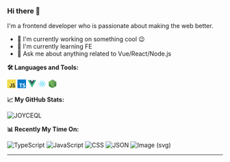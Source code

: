 ### Hi there 👋

I'm a frontend developer who is passionate about making the web better. 

- 🔭 I'm currently working on something cool 😉
- 🌱 I'm currently learning FE
- 💬 Ask me about anything related to Vue/React/Node.js

**🛠 Languages and Tools:**

<code><img height="20" src="https://raw.githubusercontent.com/github/explore/80688e429a7d4ef2fca1e82350fe8e3517d3494d/topics/javascript/javascript.png"></code>
<code><img height="20" src="https://raw.githubusercontent.com/github/explore/80688e429a7d4ef2fca1e82350fe8e3517d3494d/topics/typescript/typescript.png"></code>
<code><img height="20" src="https://raw.githubusercontent.com/github/explore/80688e429a7d4ef2fca1e82350fe8e3517d3494d/topics/vue/vue.png"></code>
<code><img height="20" src="https://raw.githubusercontent.com/github/explore/80688e429a7d4ef2fca1e82350fe8e3517d3494d/topics/react/react.png"></code>
<code><img height="20" src="https://raw.githubusercontent.com/github/explore/80688e429a7d4ef2fca1e82350fe8e3517d3494d/topics/nodejs/nodejs.png"></code>

**📈 My GitHub Stats:**

<img src="https://github-readme-stats.vercel.app/api?username=JOYCEQL&show_icons=true&theme=gotham" alt="JOYCEQL" />

**📊 Recently My Time On:**

<!--START_SECTION:shields-->
![TypeScript](https://img.shields.io/badge/TypeScript-76.5%25-3178C6?style=for-the-badge&logo=typescript) ![JavaScript](https://img.shields.io/badge/JavaScript-16.2%25-F7DF1E?style=for-the-badge&logo=javascript) ![CSS](https://img.shields.io/badge/CSS-5.2%25-1572B6?style=for-the-badge&logo=css) ![JSON](https://img.shields.io/badge/JSON-1.4%25-333333?style=for-the-badge&logo=json) ![Image (svg)](https://img.shields.io/badge/Image%20(svg)-0.6%25-333333?style=for-the-badge&logo=image (svg))
<!--END_SECTION:shields-->
---

